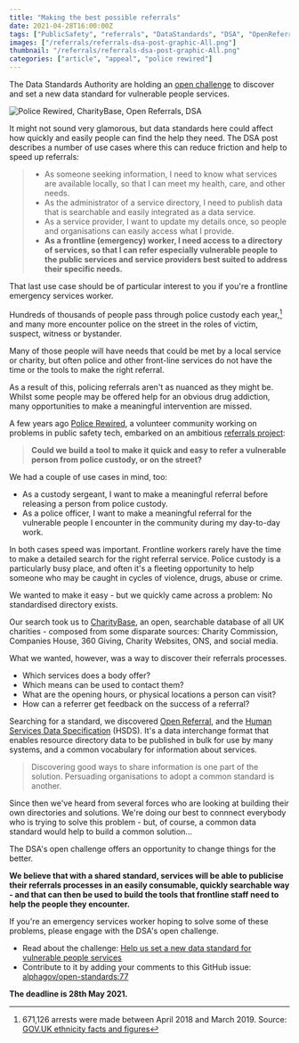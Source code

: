 ```yaml
---
title: "Making the best possible referrals"
date: 2021-04-28T16:00:00Z
tags: ["PublicSafety", "referrals", "DataStandards", "DSA", "OpenReferral", "CharityBase", "PoliceRewired"]
images: ["/referrals/referrals-dsa-post-graphic-All.png"]
thumbnail: "/referrals/referrals-dsa-post-graphic-All.png"
categories: ["article", "appeal", "police rewired"]
---
```


The Data Standards Authority are holding an [open challenge](https://dataingovernment.blog.gov.uk/2021/04/28/vulnerable-people-services-data-standard/) to discover and set a new data standard for vulnerable people services.

![Police Rewired, CharityBase, Open Referrals, DSA](/referrals/referrals-dsa-post-graphic-All.png)

It might not sound very glamorous, but data standards here could affect how quickly and easily people can find the help they need. The DSA post describes a number of use cases where this can reduce friction and help to speed up referrals:

> * As someone seeking information, I need to know what services are available locally, so that I can meet my health, care, and other needs.
> * As the administrator of a service directory, I need to publish data that is searchable and easily integrated as a data service.
> * As a service provider, I want to update my details once, so people and organisations can easily access what I provide.
> * **As a frontline (emergency) worker, I need access to a directory of services, so that I can refer especially vulnerable people to the public services and service providers best suited to address their specific needs.**

That last use case should be of particular interest to you if you're a frontline emergency services worker.

Hundreds of thousands of people pass through police custody each year,[^1] and many more encounter police on the street in the roles of victim, suspect, witness or bystander.

Many of those people will have needs that could be met by a local service or charity, but often police and other front-line services do not have the time or the tools to make the right referral.

[^1]: 671,126 arrests were made between April 2018 and March 2019. Source: [GOV.UK ethnicity facts and figures](https://www.ethnicity-facts-figures.service.gov.uk/crime-justice-and-the-law/policing/number-of-arrests/latest#main-facts-and-figures)

As a result of this, policing referrals aren't as nuanced as they might be. Whilst some people may be offered help for an obvious drug addiction, many opportunities to make a meaningful intervention are missed.

A few years ago [Police Rewired](https://policerewired.org), a volunteer community working on problems in public safety tech, embarked on an ambitious [referrals project](https://www.policecoders.org/home/projects/001-referrals-tool):

> **Could we build a tool to make it quick and easy to refer a vulnerable person from police custody, or on the street?**

We had a couple of use cases in mind, too:

* As a custody sergeant, I want to make a meaningful referral before releasing a person from police custody.
* As a police officer, I want to make a meaningful referral for the vulnerable people I encounter in the community during my day-to-day work.

In both cases speed was important. Frontline workers rarely have the time to make a detailed search for the right referral service. Police custody is a particularly busy place, and often it's a fleeting opportunity to help someone who may be caught in cycles of violence, drugs, abuse or crime.

We wanted to make it easy - but we quickly came across a problem: No standardised directory exists.

Our search took us to [CharityBase](https://charitybase.uk/), an open, searchable database of all UK charities - composed from some disparate sources: Charity Commission, Companies House, 360 Giving, Charity Websites, ONS, and social media.

What we wanted, however, was a way to discover their referrals processes.

* Which services does a body offer?
* Which means can be used to contact them?
* What are the opening hours, or physical locations a person can visit?
* How can a referrer get feedback on the success of a referral?

Searching for a standard, we discovered [Open Referral](https://openreferral.org/), and the [Human Services Data Specification](https://openreferral.org/faqs/what-is-the-human-service-data-specification-hsds/) (HSDS). It's a data interchange format that enables resource directory data to be published in bulk for use by many systems, and a common vocabulary for information about services.

> Discovering good ways to share information is one part of the solution. Persuading organisations to adopt a common standard is another.

Since then we've heard from several forces who are looking at building their own directories and solutions. We're doing our best to connnect everybody who is trying to solve this problem - but, of course, a common data standard would help to build a common solution...

The DSA's open challenge offers an opportunity to change things for the better.

**We believe that with a shared standard, services will be able to publicise their referrals processes in an easily consumable, quickly searchable way - and that can then be used to build the tools that frontline staff need to help the people they encounter.**

If you're an emergency services worker hoping to solve some of these problems, please engage with the DSA's open challenge.

* Read about the challenge: [Help us set a new data standard for vulnerable people services](https://dataingovernment.blog.gov.uk/2021/04/28/vulnerable-people-services-data-standard/)
* Contribute to it by adding your comments to this GitHub issue: [alphagov/open-standards:77](https://github.com/alphagov/open-standards/issues/77)

**The deadline is 28th May 2021.**
